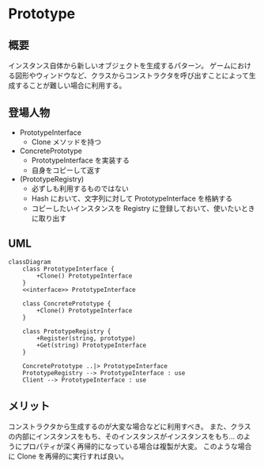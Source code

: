 
# Prototype

## 概要

インスタンス自体から新しいオブジェクトを生成するパターン。
ゲームにおける図形やウィンドウなど、クラスからコンストラクタを呼び出すことによって生成することが難しい場合に利用する。

## 登場人物

- PrototypeInterface
  - Clone メソッドを持つ
- ConcretePrototype
  - PrototypeInterface を実装する
  - 自身をコピーして返す
- (PrototypeRegistry)
  - 必ずしも利用するものではない
  - Hash において、文字列に対して PrototypeInterface を格納する
  - コピーしたいインスタンスを Registry に登録しておいて、使いたいときに取り出す

## UML

```mermaid
classDiagram
    class PrototypeInterface {
        +Clone() PrototypeInterface
    }
    <<interface>> PrototypeInterface

    class ConcretePrototype {
        +Clone() PrototypeInterface
    }

    class PrototypeRegistry {
        +Register(string, prototype)
        +Get(string) PrototypeInterface
    }

    ConcretePrototype ..|> PrototypeInterface
    PrototypeRegistry --> PrototypeInterface : use
    Client --> PrototypeInterface : use
```

## メリット

コンストラクタから生成するのが大変な場合などに利用すべき。
また、クラスの内部にインスタンスをもち、そのインスタンスがインスタンスをもち... のようにプロパティが深く再帰的になっている場合は複製が大変。
このような場合に Clone を再帰的に実行すれば良い。

